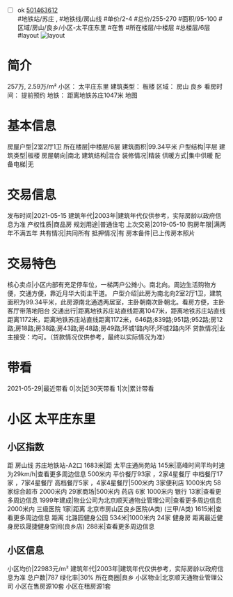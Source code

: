 - [ ] ok [501463612](https://bj.5i5j.com/ershoufang/501463612.html)  
 #地铁站/苏庄 ,  #地铁线/房山线
#单价/2-4 #总价/255-270 #面积/95-100   #区域/房山/良乡/小区-太平庄东里 #在售 #所在楼层/中楼层 #总楼层/6层 #layout 
![layout](http://image2a.5i5j.com/bdir/layout/38008cda1b3346b69ce588048da5d171.jpg_P5.jpg) 
# 简介 
 257万,  2.59万/m² 
小区： 太平庄东里
建筑类型： 板楼
区域： 房山 良乡
看房时间： 提前预约
地铁： 距离地铁苏庄1047米 地图
# 基本信息 
 房屋户型|2室2厅1卫
所在楼层|中楼层/6层
建筑面积|99.34平米
户型结构|平层
建筑类型|板楼
房屋朝向|南北
建筑结构|混合
装修情况|精装
供暖方式|集中供暖
配备电梯|无
# 交易信息 
 发布时间|2021-05-15
建筑年代|2003年|建筑年代仅供参考，实际房龄以政府信息为准
产权性质|商品房
规划用途|普通住宅
上次交易|2019-05-10
购房年限|满两年不满五年
共有情况|共同所有
抵押情况|有
房本备件|已上传房本照片
# 交易特色 
 核心卖点|小区内部有充足停车位，一梯两户公摊小。南北向。周边生活购物方便，交通方便，靠近月华大街主干道。
户型介绍|此房为南北向2室2厅1卫，建筑面积为99.34平米，此房源南北通透两居室，主卧朝南次卧朝北。看房方便，主卧客厅带落地阳台
交通出行|距离地铁苏庄站直线距离1047米，距离地铁苏庄站直线距离1172米，距离地铁苏庄站直线距离1172米，646路;839路;951路;952路;房12路;房18路;房38路;房43路;房48路;房49路;环城1路内环;环城2路内环
贷款情况|业主接受：均可。（贷款情况仅供参考，最终以实际情况为准）
# 带看 
 2021-05-29|最近带看	 0|次|近30天带看	 1|次|累计带看
# 小区 太平庄东里
## 小区指数 
 距 房山线 苏庄地铁站-A2口 1683米|距 太平庄通尚苑站 145米|高峰时间平均时速为29km/h|查看更多周边信息
500米内 平价餐厅93家 ，2家4星餐厅
中档餐厅17家 ，7家4星餐厅
高档餐厅5家 ，4家4星餐厅|500米内 3家便利店
1000米内 58家综合超市
2000米内 29家商场|500米内 药店 6家
1000米内 银行 13家|查看更多周边信息
1999年建成|物业公司为北京顺天通物业管理公司|查看更多周边信息
2000米内 三级医院 1家|距离 北京市房山区良乡医院(A类) (三甲/A类) 1615米|查看更多周边信息
距离 北潞园健身公园 534米|1000米内 24家 健身房
距离最近健身房玖晟捷健身空间(良乡店) 288米|查看更多周边信息
## 小区信息 
 小区均价|22983元/m²
建筑年代|2003年|建筑年代仅供参考，实际房龄以政府信息为准
总户数|787
绿化率|30%
所在商圈|良乡
小区物业|北京顺天通物业管理公司
小区在售房源10套
小区在租房源1套
